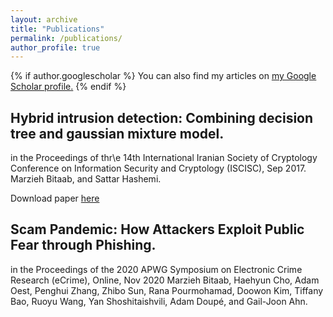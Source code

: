 ```yaml
---
layout: archive
title: "Publications"
permalink: /publications/
author_profile: true
---
```


{% if author.googlescholar %}
  You can also find my articles on <u><a href="{{author.googlescholar}}">my Google Scholar profile</a>.</u>
{% endif %}

## Hybrid intrusion detection: Combining decision tree and gaussian mixture model.
in the Proceedings of thr\e 14th International Iranian Society of Cryptology Conference on Information Security and Cryptology (ISCISC), Sep 2017.
Marzieh Bitaab, and Sattar Hashemi.

Download paper [here](http://mbitaab.github.io/files/intrusiondetection.pdf)


## Scam Pandemic: How Attackers Exploit Public Fear through Phishing.
in the Proceedings of the 2020 APWG Symposium on Electronic Crime Research (eCrime), Online, Nov 2020
Marzieh Bitaab, Haehyun Cho, Adam Oest, Penghui Zhang, Zhibo Sun, Rana Pourmohamad, Doowon Kim, Tiffany Bao, Ruoyu Wang, Yan Shoshitaishvili, Adam Doupé, and Gail-Joon Ahn.